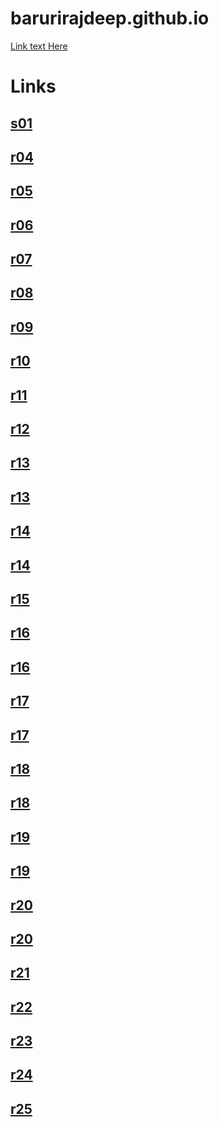 # barurirajdeep.github.io

[Link text Here](01/index.html)


# Links
## [s01](s01/index.html)


## [r04](r04/index.html)
## [r05](r05/index.html)
## [r06](r06/index.html)
## [r07](r07/index.html)
## [r08](r08/index.html)
## [r09](r09/index.html)
## [r10](r10/index.html)
## [r11](r11/index.html)
## [r12](r12/index.html)
## [r13](r13/dist/index.html)
## [r13](r13/src2/index.html)
## [r14](r14/dist/index.html)
## [r14](r14/src2/index.html)
## [r15](r15/dist/index.html)

## [r16](r16/dist/index.html)
## [r16](r16/src2/index.html)

## [r17](r17/dist/index.html)
## [r17](r17/src2/index.html)


## [r18](r17/dist/index.html)
## [r18](r17/src2/index.html)

## [r19](r19/dist/index.html)
## [r19](r19/src2/index.html)


## [r20](r20/dist/index.html)
## [r20](r20/src2/index.html)


## [r21](r21/index.html)

## [r22](r22/index.html)


## [r23](r23/index.html)

## [r24](r24/index.html)

## [r25](r25/srt-resume.html)

